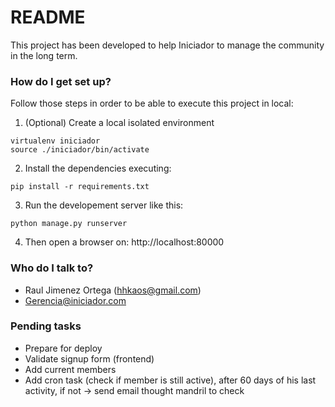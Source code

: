 # README #

This project has been developed to help Iniciador to manage the community in
the long term.

### How do I get set up? ###

Follow those steps in order to be able to execute this project in local:

1) (Optional) Create a local isolated environment

```
virtualenv iniciador
source ./iniciador/bin/activate
```

2) Install the dependencies executing:

```
pip install -r requirements.txt
```
3) Run the developement server like this:

```
python manage.py runserver
```

4) Then open a browser on: http://localhost:80000

### Who do I talk to? ###

* Raul Jimenez Ortega (hhkaos@gmail.com)
* Gerencia@iniciador.com

### Pending tasks ###

* Prepare for deploy
* Validate signup form (frontend)
* Add current members
* Add cron task (check if member is still active), after 60 days of his last activity, if not -> send email thought mandril to check
